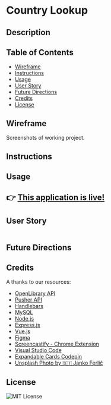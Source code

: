 # Country Lookup
## Description


## Table of Contents
- [Wireframe](#wireframe)
- [Instructions](#instructions)
- [Usage](#usage)
- [User Story](#user-story)
- [Future Directions](#future-directions)
- [Credits](#credits)
- [License](#license)

## Wireframe
Screenshots of working project.



## Instructions



## Usage
## 👉 [This application is live!](https://bballplayer33.github.io/country-lookup/)

## User Story

```

```
## Future Directions


## Credits
A thanks to our resources:
- [OpenLibrary API](https://openlibrary.org/dev/docs/api/books)
- [Pusher API](https://pusher.com/docs/)
- [Handlebars](https://handlebarsjs.com/guide/)
- [MySQL](https://www.mysql.com/)
- [Node.js](https://nodejs.dev/learn/introduction-to-nodejs) 
- [Express.js](https://expressjs.com/)
- [Vue.js](https://vuejs.org/guide/quick-start.html)
- [Figma](https://www.figma.com/)
- [Screencastify - Chrome Extension](https://www.screencastify.com/?gclid=Cj0KCQiAgP6PBhDmARIsAPWMq6kirDwVSm0ryb7sQeSxVQuZG-G7kk9ikfSz77SBh-fA7QS9aKdyjgAaAgJGEALw_wcB)
- [Visual Studio Code](https://code.visualstudio.com/download)
- [Expandable Cards Codepin](https://codepen.io/brussell98/pen/mEwxjP)
- [Unsplash Photo by 🇸🇮 Janko Ferlič](https://unsplash.com/@itfeelslikefilm?utm_source=unsplash&utm_medium=referral&utm_content=creditCopyText)

## License
![MIT License](https://img.shields.io/badge/license-MIT-green)
